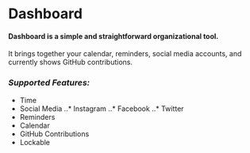 # Dashboard
#### Dashboard is a simple and straightforward organizational tool.
It brings together your calendar, reminders, social media accounts, and currently shows GitHub contributions.

### _Supported Features:_
* Time
* Social Media
..* Instagram
..* Facebook
..* Twitter
* Reminders
* Calendar
* GitHub Contributions
* Lockable
